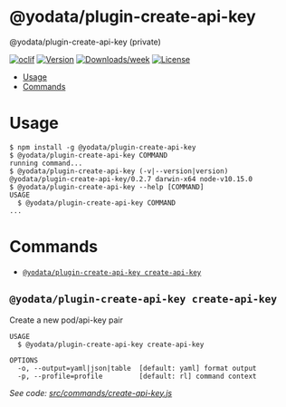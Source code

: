 @yodata/plugin-create-api-key
====================

@yodata/plugin-create-api-key (private)

[![oclif](https://img.shields.io/badge/cli-oclif-brightgreen.svg)](https://oclif.io)
[![Version](https://img.shields.io/npm/v/@yodata/plugin-create-api-key.svg)](https://npmjs.org/package/@yodata/plugin-create-api-key)
[![Downloads/week](https://img.shields.io/npm/dw/@yodata/plugin-create-api-key.svg)](https://npmjs.org/package/@yodata/plugin-create-api-key)
[![License](https://img.shields.io/npm/l/@yodata/plugin-inbox.svg)](https://github.com/yodata/plugin-inbox/blob/master/package.json)

<!-- toc -->
* [Usage](#usage)
* [Commands](#commands)
<!-- tocstop -->
# Usage
<!-- usage -->
```sh-session
$ npm install -g @yodata/plugin-create-api-key
$ @yodata/plugin-create-api-key COMMAND
running command...
$ @yodata/plugin-create-api-key (-v|--version|version)
@yodata/plugin-create-api-key/0.2.7 darwin-x64 node-v10.15.0
$ @yodata/plugin-create-api-key --help [COMMAND]
USAGE
  $ @yodata/plugin-create-api-key COMMAND
...
```
<!-- usagestop -->
# Commands
<!-- commands -->
* [`@yodata/plugin-create-api-key create-api-key`](#yodataplugin-create-api-key-create-api-key)

## `@yodata/plugin-create-api-key create-api-key`

Create a new pod/api-key pair

```
USAGE
  $ @yodata/plugin-create-api-key create-api-key

OPTIONS
  -o, --output=yaml|json|table  [default: yaml] format output
  -p, --profile=profile         [default: rl] command context
```

_See code: [src/commands/create-api-key.js](https://github.com/Yodata/yodata/blob/v0.2.7/src/commands/create-api-key.js)_
<!-- commandsstop -->

